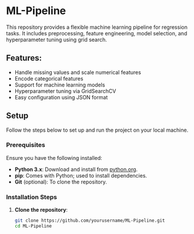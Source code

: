 # ML-Pipeline

This repository provides a flexible machine learning pipeline for regression tasks. It includes preprocessing, feature engineering, model selection, and hyperparameter tuning using grid search.

## Features:
- Handle missing values and scale numerical features
- Encode categorical features
- Support for machine learning models
- Hyperparameter tuning via GridSearchCV
- Easy configuration using JSON format

## Setup

Follow the steps below to set up and run the project on your local machine.

### Prerequisites
Ensure you have the following installed:
- **Python 3.x**: Download and install from [python.org](https://www.python.org/).
- **pip**: Comes with Python; used to install dependencies.
- **Git** (optional): To clone the repository.

### Installation Steps
1. **Clone the repository**:
   ```bash
   git clone https://github.com/yourusername/ML-Pipeline.git
   cd ML-Pipeline

